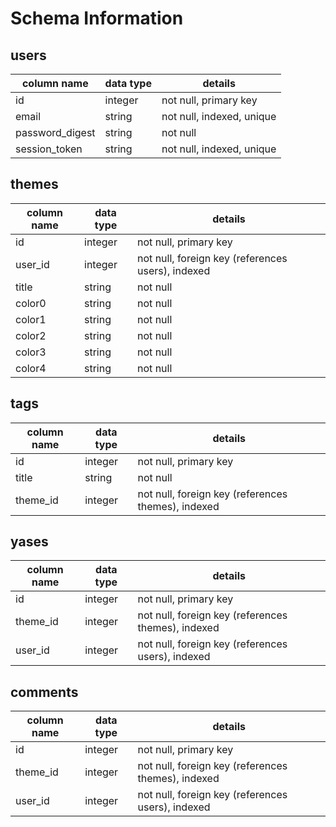 # Schema Information

## users
column name     | data type | details
----------------|-----------|-----------------------
id              | integer   | not null, primary key
email           | string    | not null, indexed, unique
password_digest | string    | not null
session_token   | string    | not null, indexed, unique

## themes
column name | data type | details
------------|-----------|-----------------------
id          | integer   | not null, primary key
user_id     | integer   | not null, foreign key (references users), indexed
title       | string    | not null
color0      | string    | not null
color1      | string    | not null
color2      | string    | not null
color3      | string    | not null
color4      | string    | not null

## tags
column name | data type | details
------------|-----------|-----------------------
id          | integer   | not null, primary key
title       | string    | not null
theme_id    | integer   | not null, foreign key (references themes), indexed

## yases
column name | data type | details
------------|-----------|-----------------------
id          | integer   | not null, primary key
theme_id    | integer   | not null, foreign key (references themes), indexed
user_id     | integer   | not null, foreign key (references users), indexed

## comments
column name | data type | details
------------|-----------|-----------------------
id          | integer   | not null, primary key
theme_id    | integer   | not null, foreign key (references themes), indexed
user_id     | integer   | not null, foreign key (references users), indexed
